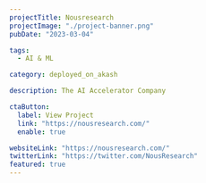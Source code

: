 ```yaml
---
projectTitle: Nousresearch
projectImage: "./project-banner.png"
pubDate: "2023-03-04"

tags:
  - AI & ML

category: deployed_on_akash

description: The AI Accelerator Company

ctaButton:
  label: View Project
  link: "https://nousresearch.com/"
  enable: true

websiteLink: "https://nousresearch.com/"
twitterLink: "https://twitter.com/NousResearch"
featured: true
---
```

